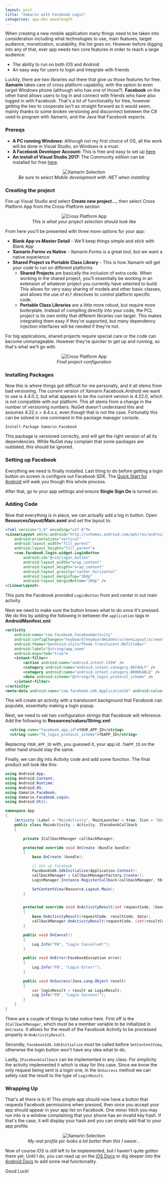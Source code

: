 ```yaml
---
layout: post
title: "Xamarin with Facebook Login"
categories: app-dev wavelength
---
```


When creating a new mobile application many things need to be taken into consideration including what technologies to use, main features, target audience, monetization, scalability, the list goes on. However before digging into any of that, ever app needs two core features in order to reach a large audience:

* The ability to run on both iOS and Android
* An easy way for users to login and integrate with friends

Luckily, there are two libraries out there that give us those features for free. **Xamarin** takes care of cross platform capability, with the option to even target Windows phone (although who has one of those?). **Facebook** on the other hand allows users to log in and connect with friends who have also logged in with Facebook. That's a lot of functionality for free, however getting the two to cooperate isn't as straight forward as it would seem, mainly thanks to some broken versioning and disconnect between the C# used to program with Xamarin, and the Java that Facebook expects.
### Prereqs
* **A PC running Windows:** Although not my first choice of OS, all the work will be done in Visual Studio, so Windows is a must.
* **A Facebook Developer Account:** This is free and easy to set up [here](https://developers.facebook.com/).
* **An install of Visual Studio 2017:** The Community edition can be installed for free [here](https://www.visualstudio.com/).

<p style="text-align: center">
  <img src="{{ "/assets/img/mobiledev.png" | prepend: site.baseurl }}" alt="Xamarin Selection" />
  <br />
  <em>Be sure to select Mobile development with .NET when installing</em>
</p>

### Creating the project
Fire up Visual Studio and select **Create new project...**, then select Cross Platform App from the Cross-Platform section

<p style="text-align: center">
  <img src="{{ "/assets/img/projselect.png" | prepend: site.baseurl }}" alt="Cross Platform App" />
  <br />
  <em>This is what your project selection should look like</em>
</p>

From here you'll be presented with three more options for your app:
* **Blank App vs Master Detail** - We'll keep things simple and stick with Blank App
* **Xamarin.Forms vs Native** - Xamarin.Forms is a great tool, but we want a native experience
* **Shared Project vs Portable Class Library** - This is how Xamarin will get your code to run on different platforms
  * **Shared Projects** are basically the inclusion of extra code. When working in the shared project, you'll essentially be working in an extension of whatever project you currently have selected to build. This allows for very easy sharing of models and other basic classes, and allows the use of `#if` directives to control platform specific code.
  * **Portable Class Libraries** are a little more robust, but require more boilerplate. Instead of compiling directly into your code, the PCL project is its own entity that different libraries can target. This makes integrating them easy if they're supported, but many dependency injection interfaces will be needed if they're not.

For big applications, shared projects require special care or the code can become unmanageable. However they're quicker to get up and running, so that's what we'll go with.

<p style="text-align: center">
  <img src="{{ "/assets/img/projconfig.png" | prepend: site.baseurl }}" alt="Cross Platform App" />
  <br />
  <em>Final project configuration</em>
</p>

### Installing Packages
Now this is where things got difficult for me personally, and it all stems from bad versioning. The *current* version of Xamarin.Facebook.Android we want to use is 4.4.0.2, but what appears to be the current version is 4.22.0, which is not compatible with our platform. This all stems from a change in the number of versioning numbers. NuGet doesn't understand this and assumes 4.22.x > 4.4.x.x, even though that is not the case. Fortunatly this can be solved in one command in the package manager console.

```
Install-Package Xamarin.Facebook
```

This package is versioned correctly, and will get the right version of all its dependencies. While NuGet may complain that some packages are outdated, this should be ignored.

### Setting up Facebook
Everything we need is finally installed. Last thing to do before getting a login button on screen is configure out Facebook SDK. The [Quick Start for Android](https://developers.facebook.com/quickstarts/?platform=android) will walk you though this whole process.

After that, go to your app settings and ensure **Single Sign On** is turned on.

### Adding Code
Now that everything is in place, we can actually add a log in button. Open **Resources/layout/Main.axml** and set the layout to:
```xml
<?xml version="1.0" encoding="utf-8"?>
<LinearLayout xmlns:android="http://schemas.android.com/apk/res/android"
    android:orientation="vertical"
    android:layout_width="fill_parent"
    android:layout_height="fill_parent">
    <com.facebook.login.widget.LoginButton
        android:id="@+id/login_button"
        android:layout_width="wrap_content"
        android:layout_height="wrap_content"
        android:layout_gravity="center_horizontal"
        android:layout_marginTop="30dp"
        android:layout_marginBottom="30dp" />
</LinearLayout>
```

This puts the Facebook provided `LoginButton` front and center in out main activity.

Next we need to make sure the button knows what to do once it's pressed. We do this by adding the following in between the `application` tags in **AndroidManifest.xml**:

```xml
<activity
    android:name="com.facebook.FacebookActivity"
    android:configChanges="keyboard|keyboardHidden|screenLayout|screenSize|orientation"
    android:theme="@android:style/Theme.Translucent.NoTitleBar"
    android:label="@string/app_name"
    android:exported="true">
    <intent-filter>
        <action android:name="android.intent.VIEW" />
        <category android:name="android.intent.category.DEFAULT" />
        <category android:name="android.intent.category.BROWSABLE" />
        <data android:scheme="@string/fb_login_protocol_scheme" />
    </intent-filter>
</activity>
<meta-data android:name="com.facebook.sdk.ApplicationId" android:value="@string/facebook_app_id" />
```

This will create an activity with a translucent background that Facebook can populate, essentially making a login popup.

Next, we need to set two configuration strings that Facebook will reference. Add the following to **Resources/values/String.xml**:

```xml
  <string name="facebook_app_id">YOUR_APP_ID</string>
  <string name="fb_login_protocol_scheme">fbAPP_ID</string>
```

Replacing `YOUR_APP_ID` with, you guessed it, your app id. `fbAPP_ID` on the other hand should stay the same.

Finally, we can dig into Activity code and add some function. The final product will look like this:

```c#
using Android.App;
using Android.Content;
using Android.Runtime;
using Android.OS;
using Xamarin.Facebook;
using Xamarin.Facebook.Login;
using Android.Util;

namespace App
{
    [Activity (Label = "MainActivity", MainLauncher = true, Icon = "@drawable/icon")]
    public class MainActivity : Activity, IFacebookCallback
    {

        private ICallbackManager callbackManager;

        protected override void OnCreate (Bundle bundle)
        {
            base.OnCreate (bundle);

            // Set up facebook
            FacebookSdk.SdkInitialize(Application.Context);
            callbackManager = CallbackManagerFactory.Create();
            LoginManager.Instance.RegisterCallback(callbackManager, this);

            SetContentView(Resource.Layout.Main);
        }


        protected override void OnActivityResult(int requestCode, [GeneratedEnum] Result resultCode, Intent data)
        {
            base.OnActivityResult(requestCode, resultCode, data);
            callbackManager.OnActivityResult(requestCode, (int)resultCode, data);
        }

        public void OnCancel()
        {
            Log.Info("FB", "Login Cancelled!");
        }

        public void OnError(FacebookException error)
        {
            Log.Info("FB", "Login Error!");
        }

        public void OnSuccess(Java.Lang.Object result)
        {
            var loginResult = result as LoginResult;
            Log.Info("FB", "Login Success!");
        }
    }
}
```

There are a couple of things to take notice here. First off is the `ICallbackManager`, which must be a member variable to be initialized in `OnCreate`. It allows for the result of the Facebook Activity to be processed properly in `OnActivityResult`.

Secondly, `FacebookSdk.SdkInitialize` *must* be called before `SetContentView`, otherwise the login button won't have any idea what to do.

Lastly, `IFacebookCallback` can be implemented in any class. For simplicity the activity implemented it which is okay for this case. Since we know the only request being sent is a login one, in the `OnSuccess` method we can safely cast the result to the type of `LoginResult`.

### Wrapping Up
That's all there is to it! This simple app should now have a button that requests Facebook permissions when pressed, then once you accept your app should appear in your app list on Facebook. One minor hitch you may run into is a window complaining that your phone has an invalid key hash. If that's the case, it will display your hash and you can simply add that to your app profile.

<p style="text-align: center">
  <img src="{{ "/assets/img/fblogin.png" | prepend: site.baseurl }}" alt="Xamarin Selection" />
  <br />
  <em>My real profile pic looks a lot better than this I swear...</em>
</p>

Now of course iOS is still left to be implemented, but I haven't quite gotten there yet. Until I do, you can read up on the [iOS Docs](https://developers.facebook.com/docs/facebook-login/ios) or dig deeper into the [Android Docs](https://developers.facebook.com/docs/facebook-login/android) to add some real functionality.

Good Luck!
